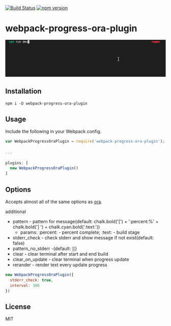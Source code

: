 [![Build Status](https://travis-ci.org/s00d/webpack-progress-ora-plugin.svg?branch=master)](https://travis-ci.org/s00d/webpack-progress-ora-plugin)
[![npm version](https://badge.fury.io/js/webpack-progress-ora-plugin.svg)](https://badge.fury.io/js/webpack-progress-ora-plugin)

# webpack-progress-ora-plugin
![webpack-progress-ora-plugin](https://github.com/s00d/webpack-progress-ora-plugin/raw/master/image.gif)

## Installation

```
npm i -D webpack-progress-ora-plugin
```

## Usage

Include the following in your Webpack config.

```javascript
var WebpackProgressOraPlugin = require('webpack-progress-ora-plugin');

...

plugins: [
  new WebpackProgressOraPlugin()
]
```

## Options

Accepts almost all of the same options as [ora](https://github.com/sindresorhus/ora#options).

additional
- pattern - pattern for message(default: chalk.bold('[') + ':percent:%' + chalk.bold('] ') + chalk.cyan.bold(':text:')) 
    * params: :percent: - percent complete; :text: - build stage
- stderr_check - check stderr and show message if not exist(default: false)
- pattern_no_stderr -(default: ▒)
- clear - clear terminal after start and end build
- clear_on_update  - clear terminal when progress update
- rerander - render text every update progress


```javascript
new WebpackProgressOraPlugin({
  stderr_check: true,
  interval: 300
})
```

## License

MIT

